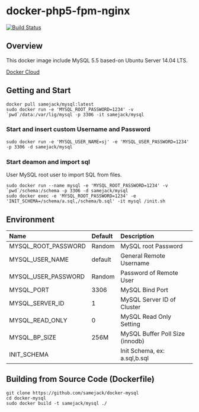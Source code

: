 # docker-php5-fpm-nginx
[![Build Status](https://travis-ci.org/samejack/point-core.svg?branch=master)](https://travis-ci.org/samejack/docker-mysql)

## Overview
This docker image include MySQL 5.5 based-on Ubuntu Server 14.04 LTS.

[Docker Cloud](https://hub.docker.com/r/samejack/mysql/)

## Getting and Start
```
docker pull samejack/mysql:latest
sudo docker run -e 'MYSQL_ROOT_PASSWORD=1234' -v `pwd`/data:/var/lig/mysql -p 3306 -it samejack/mysql
```

### Start and insert custom Username and Password
```
sudo docker run -e 'MYSQL_USER_NAME=sj' -e 'MYSQL_USER_PASSWORD=1234' -p 3306 -d samejack/mysql
```

### Start deamon and import sql
User MySQL root user to import SQL from files.
```
sudo docker run --name mysql -e 'MYSQL_ROOT_PASSWORD=1234' -v `pwd`/schema:/schema -p 3306 -d samejack/mysql
sudo docker exec -e 'MYSQL_ROOT_PASSWORD=1234' -e 'INIT_SCHEMA=/schema/a.sql,/schema/b.sql' -it mysql /init.sh
```

## Environment
| Name                | Default | Description                     |
| :-------------      | :------ | :-------------                  |
| MYSQL_ROOT_PASSWORD | Random  | MySQL root Password             |
| MYSQL_USER_NAME     | default | General Remote Username         |
| MYSQL_USER_PASSWORD | Random  | Password of Remote User         |
| MYSQL_PORT          | 3306    | MySQL Bind Port                 |
| MYSQL_SERVER_ID     | 1       | MySQL Server ID of Cluster      |
| MYSQL_READ_ONLY     | 0       | MySQL Read Only Setting         |
| MYSQL_BP_SIZE       | 256M    | MySQL Buffer Poll Size (innodb) |
| INIT_SCHEMA         |         | Init Schema, ex: a.sql,b.sql    |


## Building from Source Code (Dockerfile)
```
git clone https://github.com/samejack/docker-mysql
cd docker-mysql
sudo docker build -t samejack/mysql ./
```

